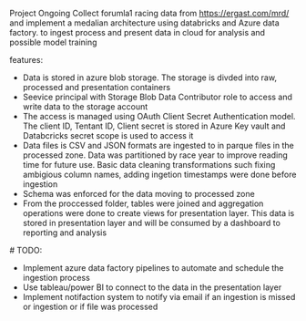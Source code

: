 Project Ongoing
Collect forumla1 racing data from https://ergast.com/mrd/ and implement a medalian architecture using databricks and Azure data factory. to ingest process and present data in cloud for analysis and possible model training

features:
- Data is stored in azure blob storage. The storage is divded into raw, processed and presentation containers
- Seevice principal with Storage Blob Data Contributor role to access and write data to the storage account
- The access is managed using OAuth Client Secret Authentication model. The client ID, Tentant ID, Client secret is stored in Azure Key vault and Databcricks secret scope is used to access it
- Data files is CSV and JSON formats are ingested to in parque files in the processed zone. Data was partitioned by race year to improve reading time for future use. Basic data cleaning transformations such fixing ambigious column names, adding ingetion timestamps were done before ingestion
- Schema was enforced for the data moving to processed zone
- From the proccessed folder, tables were joined and aggregation operations were done to create views for presentation layer. This data is stored in presentation layer and will be consumed by a dashboard to reporting and analysis

\# TODO:
- Implement azure data factory pipelines to automate and schedule the ingestion process
- Use tableau/power BI to connect to the data in the presentation layer
- Implement notifaction system to notify via email if an ingestion is missed or ingestion or if file was processed
